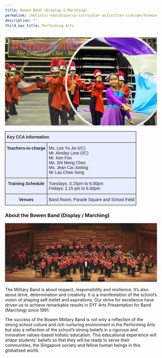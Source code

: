 ```yaml
---
title: Bowen Band (Display & Marching)
permalink: /holistic-education/co-curricular-activities-ccas/performing-arts/bowen-band-display-marching/
description: ""
third_nav_title: Performing Arts
---
```

![](/images/CCAs/Performing%20Arts/Bowen%20Military%20Band/bowen%20military%20band%20main.jpg)

<style type="text/css">
.tg  {border-collapse:collapse;border-spacing:0;}
.tg td{border-color:black;border-style:solid;border-width:1px;font-family:Arial, sans-serif;font-size:14px;
  overflow:hidden;padding:10px 5px;word-break:normal;}
.tg th{border-color:black;border-style:solid;border-width:1px;font-family:Arial, sans-serif;font-size:14px;
  font-weight:normal;overflow:hidden;padding:10px 5px;word-break:normal;}
.tg .tg-qrg6{background-color:#E8EDFF;color:#252525;font-weight:bold;text-align:center;vertical-align:top}
.tg .tg-vqm8{background-color:#E8EDFF;color:#222;text-align:left;vertical-align:top}
.tg .tg-u05r{background-color:#E8EDFF;color:#222;font-weight:bold;text-align:left;vertical-align:top}
.tg .tg-lr6o{background-color:#E8EDFF;color:#222;text-align:left;vertical-align:middle}
</style>
<table class="tg">
<thead>
  <tr>
    <th class="tg-u05r" colspan="2">Key CCA Information</th>
  </tr>
</thead>
<tbody>
  <tr>
    <td class="tg-qrg6"><span style="color:#252525">Teachers-in-charge</span></td>
    <td class="tg-vqm8">Ms. Lee Yu Jie (i/C)<br>Mr. Ainsley Liew (I/C)<br>Mr. Ken Foo<br>Ms. Shi Meng Chen<br>Ms. Jean Cai Junting<br>Mr Lau Chee Seng</td>
  </tr>
  <tr>
    <td class="tg-qrg6"><span style="color:#252525">Training Schedule</span></td>
    <td class="tg-lr6o"><span style="color:#222">Tuesdays: 3.15pm to 6.00pm</span><br><span style="color:#222">Fridays: 2.15 pm to 6.00pm</span></td>
  </tr>
  <tr>
    <td class="tg-qrg6"><span style="color:#252525">Venues</span><span style="color:#222"> </span></td>
    <td class="tg-lr6o"><span style="color:#222">Band Room, Parade Square and School Field</span></td>
  </tr>
</tbody>
</table>

### About the Bowen Band (Display / Marching)
![](/images/CCAs/Performing%20Arts/Bowen%20Military%20Band/bowen%20symphonic%20band%20performance.jpg)

The Military Band is about respect, responsibility and resilience. It’s also about drive, determination and creativity. It is a manifestation of the school’s vision of shaping self-belief and aspirations. Our strive for excellence have driven us to achieve remarkable results in SYF Arts Presentation for Band (Marching) since 1991.

The success of the Bowen Military Band is not only a reflection of the strong school culture and rich nurturing environment in the Performing Arts but also a reflection of the school’s strong beliefs in a rigorous and innovative values-based holistic education. This educational experience will shape students’ beliefs so that they will be ready to serve their communities, the Singapore society and fellow human beings in this globalised world.